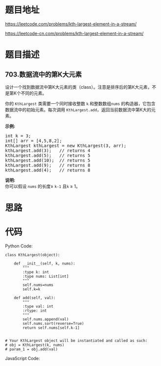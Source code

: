 # 题目地址
https://leetcode.com/problems/kth-largest-element-in-a-stream/

https://leetcode-cn.com/problems/kth-largest-element-in-a-stream/
# 题目描述
## 703.数据流中的第K大元素
<p>设计一个找到数据流中第K大元素的类（class）。注意是排序后的第K大元素，不是第K个不同的元素。</p>

<p>你的&nbsp;<code>KthLargest</code>&nbsp;类需要一个同时接收整数&nbsp;<code>k</code> 和整数数组<code>nums</code>&nbsp;的构造器，它包含数据流中的初始元素。每次调用&nbsp;<code>KthLargest.add</code>，返回当前数据流中第K大的元素。</p>

<p><strong>示例:</strong></p>

<pre>
int k = 3;
int[] arr = [4,5,8,2];
KthLargest kthLargest = new KthLargest(3, arr);
kthLargest.add(3);&nbsp; &nbsp;// returns 4
kthLargest.add(5);&nbsp; &nbsp;// returns 5
kthLargest.add(10);&nbsp; // returns 5
kthLargest.add(9);&nbsp; &nbsp;// returns 8
kthLargest.add(4);&nbsp; &nbsp;// returns 8
</pre>

<p><strong>说明: </strong><br />
你可以假设&nbsp;<code>nums</code>&nbsp;的长度&ge;&nbsp;<code>k-1</code>&nbsp;且<code>k</code> &ge;&nbsp;1。</p>

# 思路

# 代码
Python Code:

```
class KthLargest(object):

    def __init__(self, k, nums):
        """
        :type k: int
        :type nums: List[int]
        """
        self.nums=nums
        self.k=k

    def add(self, val):
        """
        :type val: int
        :rtype: int
        """
        self.nums.append(val)
        self.nums.sort(reverse=True)
        return self.nums[self.k-1]


# Your KthLargest object will be instantiated and called as such:
# obj = KthLargest(k, nums)
# param_1 = obj.add(val)
```
JavaScript Code:

```

```
